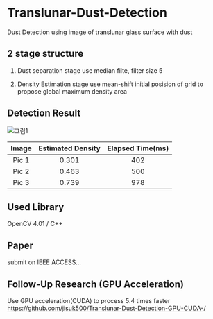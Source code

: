 # Translunar-Dust-Detection

Dust Detection using image of translunar glass surface with dust


## 2 stage structure

1. Dust separation stage
use median filte, filter size 5

2. Density Estimation stage
use mean-shift initial posision of grid to propose global maximum density area

## Detection Result

![그림1](https://user-images.githubusercontent.com/62084431/103011839-f2b35680-457d-11eb-9e39-0d9bff6c4094.png)

|Image|Estimated Density|Elapsed Time(ms)|
|:-:|:-:|:-:|
|Pic 1|0.301|402|
|Pic 2|0.463|500|
|Pic 3|0.739|978|


## Used Library
OpenCV 4.01 / C++

## Paper
submit on IEEE ACCESS...

## Follow-Up Research (GPU Acceleration)

Use GPU acceleration(CUDA) to process 5.4 times faster
https://github.com/jisuk500/Translunar-Dust-Detection-GPU-CUDA-/

